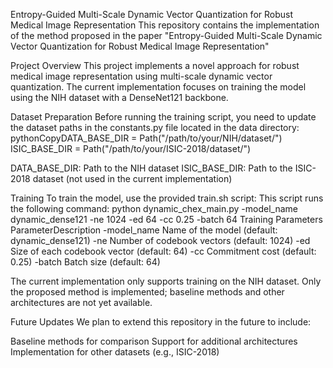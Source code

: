 Entropy-Guided Multi-Scale Dynamic Vector Quantization for Robust Medical Image Representation
This repository contains the implementation of the method proposed in the paper "Entropy-Guided Multi-Scale Dynamic Vector Quantization for Robust Medical Image Representation"

Project Overview
This project implements a novel approach for robust medical image representation using multi-scale dynamic vector quantization. The current implementation focuses on training the model using the NIH dataset with a DenseNet121 backbone.


Dataset Preparation
Before running the training script, you need to update the dataset paths in the constants.py file located in the data directory:
pythonCopyDATA_BASE_DIR = Path("/path/to/your/NIH/dataset/")
ISIC_BASE_DIR = Path("/path/to/your/ISIC-2018/dataset/")

DATA_BASE_DIR: Path to the NIH dataset
ISIC_BASE_DIR: Path to the ISIC-2018 dataset (not used in the current implementation)

Training
To train the model, use the provided train.sh script:
This script runs the following command:
python dynamic_chex_main.py -model_name dynamic_dense121 -ne 1024 -ed 64 -cc 0.25 -batch 64
Training Parameters
ParameterDescription
-model_name Name of the model (default: dynamic_dense121)
-ne Number of codebook vectors (default: 1024)
-ed Size of each codebook vector (default: 64)
-cc Commitment cost (default: 0.25) 
-batch Batch size (default: 64)



The current implementation only supports training on the NIH dataset.
Only the proposed method is implemented; baseline methods and other architectures are not yet available.

Future Updates
We plan to extend this repository in the future to include:

 Baseline methods for comparison
 Support for additional architectures
 Implementation for other datasets (e.g., ISIC-2018)
